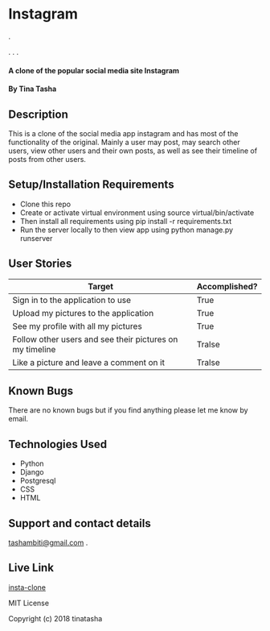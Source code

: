 # Instagram



.





.
.
.
#### A clone of the popular social media site Instagram
#### By **Tina Tasha**

## Description
This is a clone of the social media app instagram and has most of the functionality of the original. Mainly a user may post, may search other users, view other users and their own posts, as well as see their timeline of posts from other users.

## Setup/Installation Requirements
* Clone this repo
* Create or activate virtual environment using source virtual/bin/activate
* Then install all requirements using pip install -r requirements.txt
* Run the server locally to then view app using python manage.py runserver

## User Stories 

| Target | Accomplished? |
| --- | --- |
| Sign in to the application to use | True |
| Upload my pictures to the application | True |
| See my profile with all my pictures | True |
| Follow other users and see their pictures on my timeline | Tralse |
| Like a picture and leave a comment on it | Tralse |

## Known Bugs
There are no known bugs but if you find anything please let me know by email.

## Technologies Used
* Python
* Django
* Postgresql
* CSS
* HTML

## Support and contact details
tashambiti@gmail.com 
.
## Live Link
[insta-clone](https://insta333.herokuapp.com/)


MIT License

Copyright (c) 2018 tinatasha

